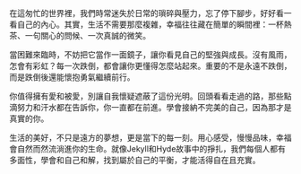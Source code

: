在這匆忙的世界裡，我們時常迷失於日常的瑣碎與壓力，忘了停下腳步，好好看一看自己的內心。其實，生活不需要那麼複雜，幸福往往藏在簡單的瞬間裡：一杯熱茶、一句關心的問候、一次真誠的微笑。

當困難來臨時，不妨把它當作一面鏡子，讓你看見自己的堅強與成長。沒有風雨，怎會有彩虹？每一次跌倒，都會讓你更懂得怎麼站起來。重要的不是永遠不跌倒，而是跌倒後還能懷抱勇氣繼續前行。

你值得擁有愛和被愛，別讓自我懷疑遮蔽了這份光明。回頭看看走過的路，那些點滴努力和汗水都在告訴你，你一直都在前進。學會接納不完美的自己，因為那才是真實的你。

生活的美好，不只是遠方的夢想，更是當下的每一刻。用心感受，慢慢品味，幸福會自然而然流淌進你的生命。就像Jekyll和Hyde故事中的掙扎，我們每個人都有多面性，學會和自己和解，找到屬於自己的平衡，才能活得自在且充實。